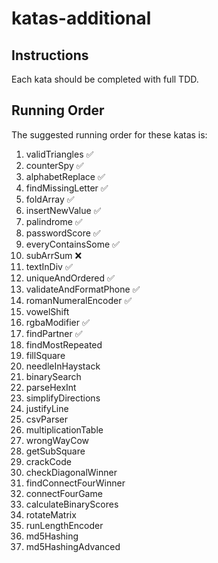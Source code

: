 # katas-additional

## Instructions

Each kata should be completed with full TDD.

## Running Order

The suggested running order for these katas is:

1. validTriangles ✅
2. counterSpy ✅
3. alphabetReplace ✅
4. findMissingLetter ✅
5. foldArray ✅
6. insertNewValue ✅
7. palindrome ✅
8. passwordScore ✅
9. everyContainsSome ✅
10. subArrSum ❌
11. textInDiv ✅
12. uniqueAndOrdered ✅
13. validateAndFormatPhone ✅
14. romanNumeralEncoder ✅
15. vowelShift
16. rgbaModifier ✅
17. findPartner ✅
18. findMostRepeated
19. fillSquare
20. needleInHaystack
21. binarySearch
22. parseHexInt
23. simplifyDirections
24. justifyLine
25. csvParser
26. multiplicationTable
27. wrongWayCow
28. getSubSquare
29. crackCode
30. checkDiagonalWinner
31. findConnectFourWinner
32. connectFourGame
33. calculateBinaryScores
34. rotateMatrix
35. runLengthEncoder
36. md5Hashing
37. md5HashingAdvanced
